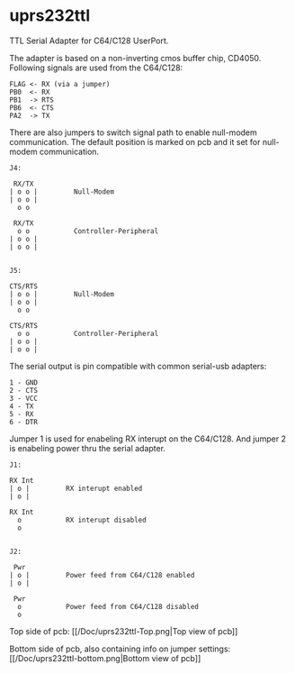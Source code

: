 # uprs232ttl
TTL Serial Adapter for C64/C128 UserPort.

The adapter is based on a non-inverting cmos buffer chip, CD4050. Following signals are used from the C64/C128:
```
FLAG <- RX (via a jumper)
PB0  <- RX
PB1  -> RTS
PB6  <- CTS
PA2  -> TX
```

There are also jumpers to switch signal path to enable null-modem communication. The default position is marked on pcb and it set for null-modem communication.
```
J4:

 RX/TX
| o o |         Null-Modem
| o o |
  o o

 RX/TX
  o o           Controller-Peripheral
| o o |
| o o |


J5:

CTS/RTS
| o o |         Null-Modem
| o o |
  o o

CTS/RTS
  o o           Controller-Peripheral
| o o |
| o o |

```

The serial output is pin compatible with common serial-usb adapters:
```
1 - GND
2 - CTS
3 - VCC
4 - TX
5 - RX
6 - DTR

```

Jumper 1 is used for enabeling RX interupt on the C64/C128. And jumper 2 is enabeling power thru the serial adapter.
```
J1:

RX Int
| o |         RX interupt enabled
| o |

RX Int
  o           RX interupt disabled
  o 


J2:

 Pwr
| o |         Power feed from C64/C128 enabled
| o |

 Pwr
  o           Power feed from C64/C128 disabled
  o 

```


Top side of pcb:
[[/Doc/uprs232ttl-Top.png|Top view of pcb]]

Bottom side of pcb, also containing info on jumper settings:
[[/Doc/uprs232ttl-bottom.png|Bottom view of pcb]]
